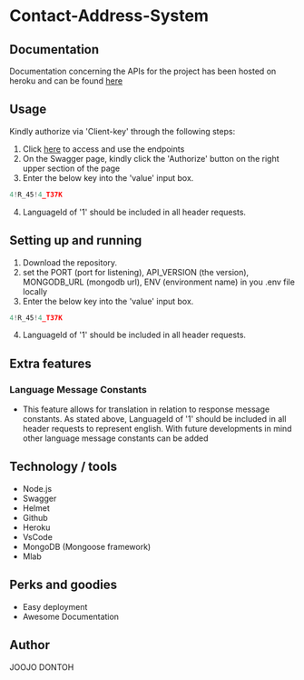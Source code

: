 # Contact-Address-System


## Documentation
Documentation concerning the APIs for the project has been hosted on heroku and can be found <a href="https://demo-contacts-api-airiasia.herokuapp.com/api/v1.0/api-docs/#/">here</a> 

## Usage
Kindly authorize via 'Client-key' through the following steps:
1. Click <a href="https://demo-contacts-api-airiasia.herokuapp.com/api/v1.0/api-docs/#/">here</a>  to access and use the endpoints
2. On the Swagger page, kindly click the 'Authorize' button on the right upper section of the page
3. Enter the below key into the 'value' input box.
```javascript
4!R_45!4_T37K
```
4. LanguageId of '1' should be included in all header requests.   

## Setting up and running
1. Download the repository.
2. set the PORT (port for listening), API_VERSION (the version), MONGODB_URL (mongodb url), ENV (environment name) in you .env file locally
3. Enter the below key into the 'value' input box.
```javascript
4!R_45!4_T37K
```
4. LanguageId of '1' should be included in all header requests.   

## Extra features
### Language Message Constants
- This feature allows for translation in relation to response message constants. As stated above, LanguageId of '1' should be included in all header requests to represent english. With future developments in mind other language message constants can be added  
## Technology / tools
- Node.js
- Swagger
- Helmet
- Github
- Heroku
- VsCode
- MongoDB (Mongoose framework)
- Mlab

## Perks and goodies
- Easy deployment
- Awesome Documentation


## Author
JOOJO DONTOH
